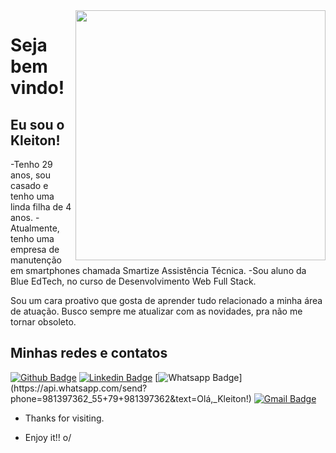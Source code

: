 <img align="right" width="400" height="400" src="coloque_o_link_de_uma_foto_ou_gif_aqui">

# Seja bem vindo!

## Eu sou o Kleiton!

-Tenho 29 anos, sou casado e tenho uma linda filha de 4 anos.
-Atualmente, tenho uma empresa de manutenção em smartphones chamada Smartize Assistência Técnica.
-Sou aluno da Blue EdTech, no curso de Desenvolvimento Web Full Stack.

Sou um cara proativo que gosta de aprender tudo relacionado a minha área de atuação.
Busco sempre me atualizar com as novidades, pra não me tornar obsoleto.



## Minhas redes e contatos
[![Github Badge](https://img.shields.io/badge/-Github-000?style=flat-square&logo=Github&logoColor=white&link=link_do_seu_perfil_no_github)](https://github.com/KleitonLima)
[![Linkedin Badge](https://img.shields.io/badge/-LinkedIn-blue?style=flat-square&logo=Linkedin&logoColor=white&link=link_do_seu_perfil_no_linkedin)](https://www.linkedin.com/in/kleitonlima/)
[![Whatsapp Badge](https://img.shields.io/badge/-Whatsapp-4CA143?style=flat-square&labelColor=4CA143&logo=whatsapp&logoColor=white&link=https://api.whatsapp.com/send?phone=seu_telefone_55+DDD+número_de_telefone&text=Hello!)](https://api.whatsapp.com/send?phone=981397362_55+79+981397362&text=Olá,_Kleiton!)
[![Gmail Badge](https://img.shields.io/badge/-Gmail-c14438?style=flat-square&logo=Gmail&logoColor=white&link=mailto:seu_email)](mailto:kleiton.mini@gmail.com)

- Thanks for visiting. 

- Enjoy it!! o/